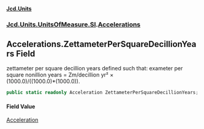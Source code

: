 #### [Jcd.Units](index.md 'index')
### [Jcd.Units.UnitsOfMeasure.SI](Jcd.Units.UnitsOfMeasure.SI.md 'Jcd.Units.UnitsOfMeasure.SI').[Accelerations](Accelerations.md 'Jcd.Units.UnitsOfMeasure.SI.Accelerations')

## Accelerations.ZettameterPerSquareDecillionYears Field

zettameter per square decillion years defined such that: exameter per square nonillion years = Zm/decillion yr² ×  
(1000.0)/((1000.0)*(1000.0)).

```csharp
public static readonly Acceleration ZettameterPerSquareDecillionYears;
```

#### Field Value
[Acceleration](Acceleration.md 'Jcd.Units.UnitTypes.Acceleration')